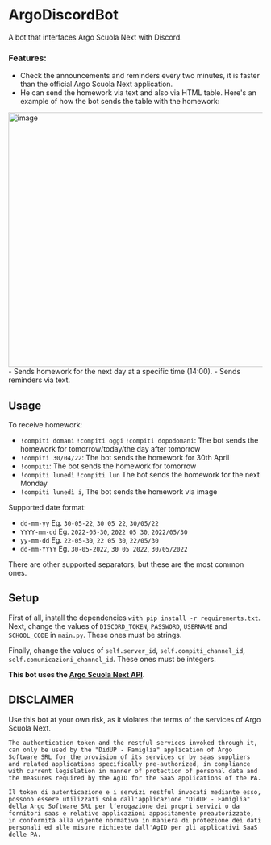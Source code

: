 # ArgoDiscordBot
A bot that interfaces Argo Scuola Next with Discord.

### Features:
- Check the announcements and reminders every two minutes, it is faster than the official Argo Scuola Next application.
- He can send the homework via text and also via HTML table. Here's an example of how the bot sends the table with the homework:
<img width="505" alt="image" src="https://user-images.githubusercontent.com/107145304/173253373-d3219acd-ab64-4f3b-a4bd-3d2c232b9fe8.png">
- Sends homework for the next day at a specific time (14:00).
- Sends reminders via text.

## Usage
To receive homework:
- `!compiti domani` `!compiti oggi` `!compiti dopodomani`: The bot sends the homework for tomorrow/today/the day after tomorrow
- `!compiti 30/04/22`: The bot sends the homework for 30th April
- `!compiti`: The bot sends the homework for tomorrow
- `!compiti lunedì` `!compiti lun` The bot sends the homework for the next Monday
- `!compiti lunedì i`, The bot sends the homework via image

Supported date format:
- `dd-mm-yy` Eg. `30-05-22`, `30 05 22`, `30/05/22`
- `YYYY-mm-dd` Eg. `2022-05-30`, `2022 05 30`, `2022/05/30`
- `yy-mm-dd` Eg. `22-05-30`, `22 05 30`, `22/05/30`
- `dd-mm-YYYY` Eg. `30-05-2022`, `30 05 2022`, `30/05/2022`

There are other supported separators, but these are the most common ones.

## Setup
First of all, install the dependencies `with pip install -r requirements.txt`.
Next, change the values of `DISCORD_TOKEN`, `PASSWORD`, `USERNAME` and `SCHOOL_CODE` in `main.py`. These ones must be strings.

Finally, change the values of `self.server_id`, `self.compiti_channel_id`, `self.comunicazioni_channel_id`. These ones must be integers.

**This bot uses the [Argo Scuola Next API](https://github.com/salvatore-abello/ArgoFamigliaAPI "Argo Scuola Next API").**

## DISCLAIMER
Use this bot at your own risk, as it violates the terms of the services of Argo Scuola Next.

```The authentication token and the restful services invoked through it, can only be used by the "DidUP - Famiglia" application of Argo Software SRL for the provision of its services or by saas suppliers and related applications specifically pre-authorized, in compliance with current legislation in manner of protection of personal data and the measures required by the AgID for the SaaS applications of the PA.```

```Il token di autenticazione e i servizi restful invocati mediante esso, possono essere utilizzati solo dall'applicazione "DidUP - Famiglia" della Argo Software SRL per l’erogazione dei propri servizi o da fornitori saas e relative applicazioni appositamente preautorizzate, in conformità alla vigente normativa in maniera di protezione dei dati personali ed alle misure richieste dall'AgID per gli applicativi SaaS delle PA.```
